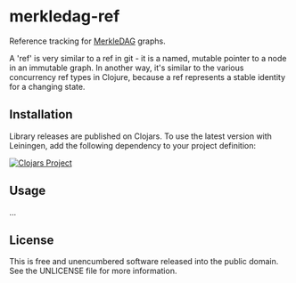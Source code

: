 merkledag-ref
=============

Reference tracking for [MerkleDAG](https://github.com/greglook/merkledag-core)
graphs.

A 'ref' is very similar to a ref in git - it is a named, mutable pointer to a
node in an immutable graph. In another way, it's similar to the various
concurrency ref types in Clojure, because a ref represents a stable identity for
a changing state.

## Installation

Library releases are published on Clojars. To use the latest version with
Leiningen, add the following dependency to your project definition:

[![Clojars Project](http://clojars.org/mvxcvi/merkledag-ref/latest-version.svg)](http://clojars.org/mvxcvi/merkledag-ref)


## Usage

...


## License

This is free and unencumbered software released into the public domain.
See the UNLICENSE file for more information.
